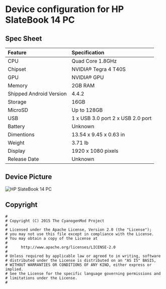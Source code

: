 # Device configuration for HP SlateBook 14 PC

## Spec Sheet
| Feature                 | Specification                     |
| :---------------------- | :-------------------------------- |
| CPU                     | Quad Core 1.8GHz                  |
| Chipset                 | NVIDIA® Tegra 4 T40S              |
| GPU                     | NVIDIA® GPU                       |
| Memory                  | 2GB RAM                           |
| Shipped Android Version | 4.4.2                             |
| Storage                 | 16GB                              |
| MicroSD                 | Up to 128GB                       |
| USB                     | 1 x USB 3.0 port 2 x USB 2.0 port |
| Battery                 | Unknown                           |
| Dimentions              | 13.54 x 9.45 x 0.63 in            |
| Weight                  | 3.71 lb                           |
| Display                 | 1920 x 1080 pixels                |
| Release Date            | Unknown                           |

## Device Picture
![HP SlateBook 14 PC](http://www.www8-hp.com/us/en/images/prod_1_tcm_245_1621983.jpg "HP SlateBook 14 PC")

## Copyright

```
#
# Copyright (C) 2015 The CyanogenMod Project
#
# Licensed under the Apache License, Version 2.0 (the "License");
# you may not use this file except in compliance with the License.
# You may obtain a copy of the License at
#
#      http://www.apache.org/licenses/LICENSE-2.0
#
# Unless required by applicable law or agreed to in writing, software
# distributed under the License is distributed on an "AS IS" BASIS,
# WITHOUT WARRANTIES OR CONDITIONS OF ANY KIND, either express or implied.
# See the License for the specific language governing permissions and
# limitations under the License.
#
```

